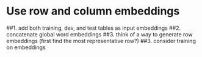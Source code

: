 # Use row and column embeddings
##1. add both training, dev, and test tables as input embeddings
##2. concatenate global word embeddings
##3. think of a way to generate row embeddings (first find the most representative row?)
##3. consider training on embeddings
